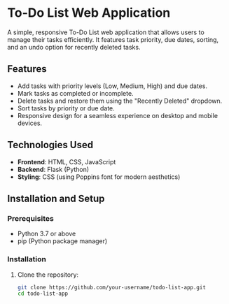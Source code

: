 # To-Do List Web Application

A simple, responsive To-Do List web application that allows users to manage their tasks efficiently. It features task priority, due dates, sorting, and an undo option for recently deleted tasks.

## Features

- Add tasks with priority levels (Low, Medium, High) and due dates.
- Mark tasks as completed or incomplete.
- Delete tasks and restore them using the "Recently Deleted" dropdown.
- Sort tasks by priority or due date.
- Responsive design for a seamless experience on desktop and mobile devices.

## Technologies Used

- **Frontend**: HTML, CSS, JavaScript
- **Backend**: Flask (Python)
- **Styling**: CSS (using Poppins font for modern aesthetics)

## Installation and Setup

### Prerequisites

- Python 3.7 or above
- pip (Python package manager)

### Installation

1. Clone the repository:
   ```bash
   git clone https://github.com/your-username/todo-list-app.git
   cd todo-list-app
